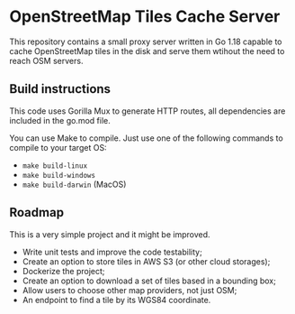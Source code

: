 # OpenStreetMap Tiles Cache Server

This repository contains a small proxy server written in Go 1.18 capable to cache OpenStreetMap 
tiles in the disk and serve them wtihout the need to reach OSM servers.

## Build instructions

This code uses Gorilla Mux to generate HTTP routes, all dependencies are included in the go.mod 
file.

You can use Make to compile. Just use one of the following commands to compile to your target OS:

- ```make build-linux```
- ```make build-windows```
- ```make build-darwin``` (MacOS)

## Roadmap

This is a very simple project and it might be improved.

- Write unit tests and improve the code testability;
- Create an option to store tiles in AWS S3 (or other cloud storages);
- Dockerize the project;
- Create an option to download a set of tiles based in a bounding box;
- Allow users to choose other map providers, not just OSM;
- An endpoint to find a tile by its WGS84 coordinate.